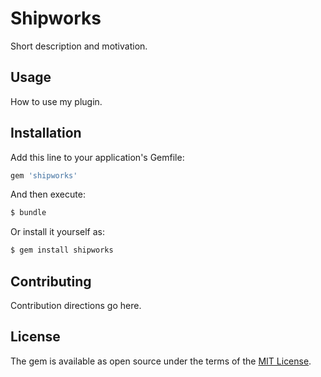 # Shipworks
Short description and motivation.

## Usage
How to use my plugin.

## Installation
Add this line to your application's Gemfile:

```ruby
gem 'shipworks'
```

And then execute:
```bash
$ bundle
```

Or install it yourself as:
```bash
$ gem install shipworks
```

## Contributing
Contribution directions go here.

## License
The gem is available as open source under the terms of the [MIT License](http://opensource.org/licenses/MIT).
